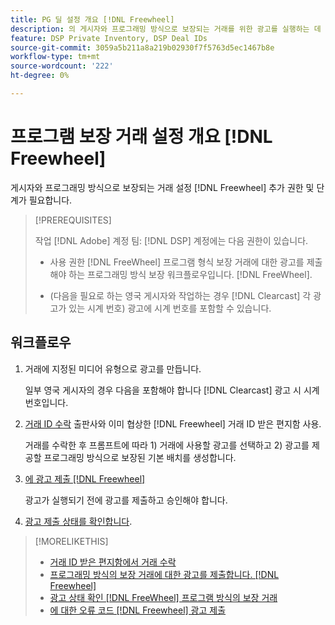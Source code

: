 ```yaml
---
title: PG 딜 설정 개요 [!DNL Freewheel]
description: 의 게시자와 프로그래밍 방식으로 보장되는 거래를 위한 광고를 실행하는 데 필요한 사전 요구 사항과 추가 단계에 대해 알아봅니다 [!DNL Freewheel].
feature: DSP Private Inventory, DSP Deal IDs
source-git-commit: 3059a5b211a8a219b02930f7f5763d5ec1467b8e
workflow-type: tm+mt
source-wordcount: '222'
ht-degree: 0%

---
```


# 프로그램 보장 거래 설정 개요 [!DNL Freewheel]

게시자와 프로그래밍 방식으로 보장되는 거래 설정 [!DNL Freewheel] 추가 권한 및 단계가 필요합니다.

>[!PREREQUISITES]
>
>작업 [!DNL Adobe] 계정 팀: [!DNL DSP] 계정에는 다음 권한이 있습니다.
>
>* 사용 권한 [!DNL FreeWheel] 프로그램 형식 보장 거래에 대한 광고를 제출해야 하는 프로그래밍 방식 보장 워크플로우입니다. [!DNL FreeWheel].
>
>* (다음을 필요로 하는 영국 게시자와 작업하는 경우 [!DNL Clearcast] 각 광고가 있는 시계 번호) 광고에 시계 번호를 포함할 수 있습니다.


## 워크플로우

1. 거래에 지정된 미디어 유형으로 광고를 만듭니다.

   일부 영국 게시자의 경우 다음을 포함해야 합니다 [!DNL Clearcast] 광고 시 시계 번호입니다.

1. [거래 ID 수락](#programmatic-guaranteed-set-up.md#pg-setup-deal-id-inbox) 출판사와 이미 협상한 [!DNL Freewheel] 거래 ID 받은 편지함 사용.

   거래를 수락한 후 프롬프트에 따라 1) 거래에 사용할 광고를 선택하고 2) 광고를 제공할 프로그래밍 방식으로 보장된 기본 배치를 생성합니다.

1. [에 광고 제출 [!DNL Freewheel]](freewheel-submit.md)

   광고가 실행되기 전에 광고를 제출하고 승인해야 합니다.

1. [광고 제출 상태를 확인합니다](freewheel-check-status.md).

>[!MORELIKETHIS]
>
>* [거래 ID 받은 편지함에서 거래 수락](deal-id-inbox-accept.md)
>* [프로그래밍 방식의 보장 거래에 대한 광고를 제출합니다. [!DNL Freewheel]](freewheel-submit.md)
>* [광고 상태 확인 [!DNL FreeWheel] 프로그램 방식의 보장 거래](freewheel-check-status.md)
>* [에 대한 오류 코드 [!DNL Freewheel] 광고 제출](freewheel-error-codes.md)

